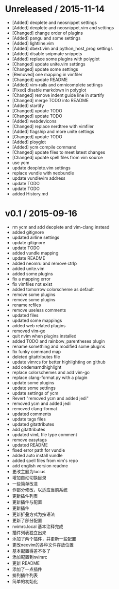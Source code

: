 
Unreleased / 2015-11-14
=======================

  * [Added] deoplete and neosnippet settings
  * [Added] deoplete and neosnippet.vim and settings
  * [Changed] change order of plugins
  * [Added] pangu and some settings
  * [Added] lightline.vim
  * [Added] dbext.vim and python_host_prog settings
  * [Added] disable snipmate snippets
  * [Added] replace some plugins with polyglot
  * [Changed] update unite.vim settings
  * [Changed] update some settings
  * [Removed] one mapping in vimfiler
  * [Changed] update README
  * [Added] vim-rails and omnicomplete settings
  * [Fixed] disable markdown in polyglot
  * [Changed] remove indent guide line in startify
  * [Changed] merge TODO into README
  * [Added] startify
  * [Changed] update TODO
  * [Changed] update TODO
  * [Added] webdevicons
  * [Changed] replace nerdtree with vimfiler
  * [Added] flagship and more unite settings
  * [Changed] update TODO
  * [Added] ployglot
  * [Added] ycm compile command
  * [Changed] update files to meet latest changes
  * [Changed] update spell files from vim source
  * use ycm
  * update deoplete.vim settings
  * replace vundle with neobundle
  * update vundlevim address
  * update TODO
  * update TODO
  * added History.md

v0.1 / 2015-09-16
=================

  * rm ycm and add deoplete and vim-clang instead
  * added gitignore
  * updated airline settings
  * update gitignore
  * update TODO
  * added vundle mapping
  * update README
  * added neomru and remove ctrlp
  * added unite.vim
  * added some plugins
  * fix a mapping error
  * fix vimfiles not exist
  * added tomorrow colorscheme as default
  * remove some plugins
  * remove some plugins
  * rename rcfiles
  * remove useless comments
  * updated files
  * updated some mappings
  * added web related plugins
  * removed vim-go
  * quit nvim when plugins installed
  * added TODO and rainbow_parentheses plugin
  * rename something and modified some plugins
  * fix funky command map
  * deleted gitattributes file
  * update vimrcs for better highlighting on github
  * add ondemarndhighlight
  * replace colorschemes and add vim-go
  * replace clang-format.py with a plugin
  * update some plugins
  * update some settings
  * update settings of ycm
  * Revert "removed ycm and added jedi"
  * removed ycm and added jedi
  * removed clang-format
  * updated comments
  * update tags files
  * updated gitattributes
  * add gitattributes
  * updated vimL file type comment
  * remove easytags
  * updated README
  * fixed error path for vundle
  * added auto install vundle
  * added spell files from vim's repo
  * add english version readme
  * 更改主题为lucius
  * 增加自动切换目录
  * 一些简单改进
  * 作部分修改，以适应当前系统
  * 更新插件列表
  * 更新插件与配置
  * 更新插件
  * 更新折叠方式为按语法
  * 更新了部分配置
  * nvimrc.local 基本注释完成
  * 插件列表独立出来
  * 添加了两个插件，并更新一些配置
  * 更改neovim的各种文件存放位置
  * 基本配置得差不多了
  * 添加配置到nvimrc
  * 更新 README
  * 添加了一点插件
  * 排列插件列表
  * 简单的初始化
